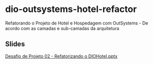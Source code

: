 # dio-outsystems-hotel-refactor
Refatorando o Projeto de Hotel e Hospedagem com OutSystems - De acordo com as camadas e sub-camadas da arquitetura

## Slides
[Desafio de Projeto 02 - Refatorizando o DIOHotel.pptx](https://academiapme-my.sharepoint.com/:p:/g/personal/kawan_dio_me/ESqd1kg4QjpAkAA8yF1JEGUBfYilzw_X_wv9I5No-qD_Nw?e=xSJ9Kc)
